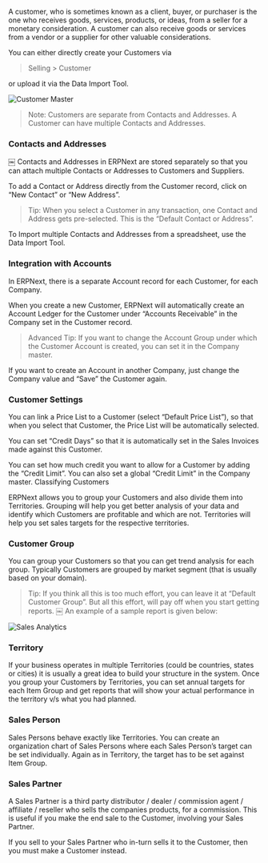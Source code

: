 A customer, who is sometimes known as a client, buyer, or purchaser is the one
who receives goods, services, products, or ideas, from a seller for a monetary
consideration. A customer can also receive goods or services from a vendor or
a supplier for other valuable considerations.

You can either directly create your Customers via

> Selling > Customer

or upload it via the Data Import Tool.

![Customer Master](assets/erpnext_org/images/erpnext/customer.png)

> Note: Customers are separate from Contacts and Addresses. A Customer can
have multiple Contacts and Addresses.

### Contacts and Addresses

￼ Contacts and Addresses in ERPNext are stored separately so that you can
attach multiple Contacts or Addresses to Customers and Suppliers.

To add a Contact or Address directly from the Customer record, click on “New
Contact” or “New Address”.

> Tip: When you select a Customer in any transaction, one Contact and Address
gets pre-selected. This is the “Default Contact or Address”.

To Import multiple Contacts and Addresses from a spreadsheet, use the Data
Import Tool.

### Integration with Accounts

In ERPNext, there is a separate Account record for each Customer, for each
Company.

When you create a new Customer, ERPNext will automatically create an Account
Ledger for the Customer under “Accounts Receivable” in the Company set in the
Customer record.

> Advanced Tip: If you want to change the Account Group under which the
Customer Account is created, you can set it in the Company master.

If you want to create an Account in another Company, just change the Company
value and “Save” the Customer again.

### Customer Settings

You can link a Price List to a Customer (select “Default Price List”), so that
when you select that Customer, the Price List will be automatically selected.

You can set “Credit Days” so that it is automatically set in the Sales
Invoices made against this Customer.

You can set how much credit you want to allow for a Customer by adding the
“Credit Limit”. You can also set a global “Credit Limit” in the Company
master. Classifying Customers

ERPNext allows you to group your Customers and also divide them into
Territories. Grouping will help you get better analysis of your data and
identify which Customers are profitable and which are not. Territories will
help you set sales targets for the respective territories.

### Customer Group

You can group your Customers so that you can get trend analysis for each
group. Typically Customers are grouped by market segment (that is usually
based on your domain).

> Tip: If you think all this is too much effort, you can leave it at “Default
Customer Group”. But all this effort, will pay off when you start getting
reports. ￼ An example of a sample report is given below:

![Sales Analytics](assets/erpnext_org/images/erpnext/sales-analytics-customer.png)

### Territory

If your business operates in multiple Territories (could be countries, states
or cities) it is usually a great idea to build your structure in the system.
Once you group your Customers by Territories, you can set annual targets for
each Item Group and get reports that will show your actual performance in the
territory v/s what you had planned.

### Sales Person

Sales Persons behave exactly like Territories. You can create an organization
chart of Sales Persons where each Sales Person’s target can be set
individually. Again as in Territory, the target has to be set against Item
Group.

### Sales Partner

A Sales Partner is a third party distributor / dealer / commission agent /
affiliate / reseller who sells the companies products, for a commission. This
is useful if you make the end sale to the Customer, involving your Sales
Partner.

If you sell to your Sales Partner who in-turn sells it to the Customer, then
you must make a Customer instead.

